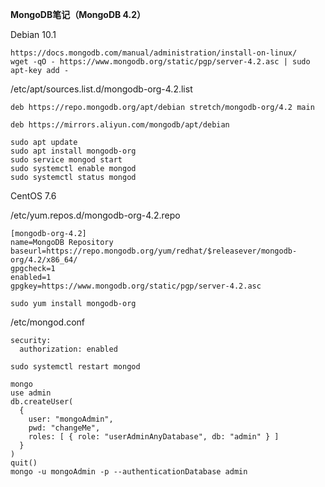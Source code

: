 **MongoDB笔记（MongoDB 4.2）**

Debian 10.1
```
https://docs.mongodb.com/manual/administration/install-on-linux/
wget -qO - https://www.mongodb.org/static/pgp/server-4.2.asc | sudo apt-key add -
```
/etc/apt/sources.list.d/mongodb-org-4.2.list
```
deb https://repo.mongodb.org/apt/debian stretch/mongodb-org/4.2 main
```
```
deb https://mirrors.aliyun.com/mongodb/apt/debian
```
```
sudo apt update
sudo apt install mongodb-org
sudo service mongod start
sudo systemctl enable mongod
sudo systemctl status mongod
```
CentOS 7.6

/etc/yum.repos.d/mongodb-org-4.2.repo
```
[mongodb-org-4.2]
name=MongoDB Repository
baseurl=https://repo.mongodb.org/yum/redhat/$releasever/mongodb-org/4.2/x86_64/
gpgcheck=1
enabled=1
gpgkey=https://www.mongodb.org/static/pgp/server-4.2.asc
```
```
sudo yum install mongodb-org
```
/etc/mongod.conf
```
security:
  authorization: enabled
```
```
sudo systemctl restart mongod
```
```
mongo
use admin
db.createUser(
  {
    user: "mongoAdmin",
    pwd: "changeMe",
    roles: [ { role: "userAdminAnyDatabase", db: "admin" } ]
  }
)
quit()
mongo -u mongoAdmin -p --authenticationDatabase admin
```
